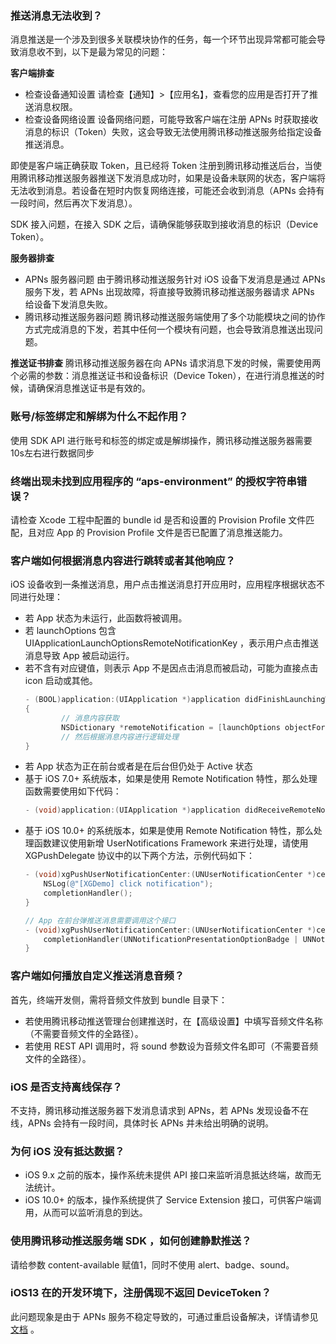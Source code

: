 

### 推送消息无法收到？
消息推送是一个涉及到很多关联模块协作的任务，每一个环节出现异常都可能会导致消息收不到，以下是最为常见的问题：

**客户端排查**
- 检查设备通知设置
请检查【通知】>【应用名】，查看您的应用是否打开了推送消息权限。
- 检查设备网络设置
设备网络问题，可能导致客户端在注册 APNs 时获取接收消息的标识（Token）失败，这会导致无法使用腾讯移动推送服务给指定设备推送消息。

即使是客户端正确获取 Token，且已经将 Token 注册到腾讯移动推送后台，当使用腾讯移动推送服务器推送下发消息成功时，如果是设备未联网的状态，客户端将无法收到消息。若设备在短时内恢复网络连接，可能还会收到消息（APNs 会持有一段时间，然后再次下发消息）。

SDK 接入问题，在接入 SDK 之后，请确保能够获取到接收消息的标识（Device Token）。


**服务器排查**
- APNs 服务器问题
由于腾讯移动推送服务针对 iOS 设备下发消息是通过 APNs 服务下发，若 APNs 出现故障，将直接导致腾讯移动推送服务器请求 APNs 给设备下发消息失败。
- 腾讯移动推送服务器问题
腾讯移动推送服务端使用了多个功能模块之间的协作方式完成消息的下发，若其中任何一个模块有问题，也会导致消息推送出现问题。


**推送证书排查**
腾讯移动推送服务器在向 APNs 请求消息下发的时候，需要使用两个必需的参数：消息推送证书和设备标识（Device Token），在进行消息推送的时候，请确保消息推送证书是有效的。



### 账号/标签绑定和解绑为什么不起作用？
使用 SDK API 进行账号和标签的绑定或是解绑操作，腾讯移动推送服务器需要10s左右进行数据同步



### 终端出现未找到应用程序的 “aps-environment” 的授权字符串错误？
请检查 Xcode 工程中配置的 bundle id 是否和设置的 Provision Profile 文件匹配，且对应 App 的 Provision Profile 文件是否已配置了消息推送能力。



### 客户端如何根据消息内容进行跳转或者其他响应？

iOS 设备收到一条推送消息，用户点击推送消息打开应用时，应用程序根据状态不同进行处理：

- 若 App 状态为未运行，此函数将被调用。
 - 若 launchOptions 包含 UIApplicationLaunchOptionsRemoteNotificationKey ，表示用户点击推送消息导致 App 被启动运行。
 - 若不含有对应键值，则表示 App 不是因点击消息而被启动，可能为直接点击 icon 启动或其他。
	```objective-c
	- (BOOL)application:(UIApplication *)application didFinishLaunchingWithOptions:(NSDictionary *)launchOptions 
	{
			// 消息内容获取
			NSDictionary *remoteNotification = [launchOptions objectForKey:UIApplicationLaunchOptionsRemoteNotificationKey];
			// 然后根据消息内容进行逻辑处理
	}
	```
- 若 App 状态为正在前台或者是在后台但仍处于 Active 状态
 - 基于 iOS 7.0+ 系统版本，如果是使用 Remote Notification 特性，那么处理函数需要使用如下代码：
	```objective-c
	- (void)application:(UIApplication *)application didReceiveRemoteNotification:(NSDictionary *)userInfo fetchCompletionHandler:(void (^)(UIBackgroundFetchResult))completionHandler;
	```
 - 基于 iOS 10.0+ 的系统版本，如果是使用 Remote Notification 特性，那么处理函数建议使用新增 UserNotifications Framework 来进行处理，请使用 XGPushDelegate 协议中的以下两个方法，示例代码如下：
	```objective-c
	- (void)xgPushUserNotificationCenter:(UNUserNotificationCenter *)center didReceiveNotificationResponse:(UNNotificationResponse *)response withCompletionHandler:(void (^)(void))completionHandler {
		NSLog(@"[XGDemo] click notification");
		completionHandler();
	}

	// App 在前台弹推送消息需要调用这个接口
	- (void)xgPushUserNotificationCenter:(UNUserNotificationCenter *)center willPresentNotification:(UNNotification *)notification withCompletionHandler:(void (^)(UNNotificationPresentationOptions))completionHandler {
		completionHandler(UNNotificationPresentationOptionBadge | UNNotificationPresentationOptionSound | UNNotificationPresentationOptionAlert);
	}
	```



### 客户端如何播放自定义推送消息音频？

首先，终端开发侧，需将音频文件放到 bundle 目录下：
- 若使用腾讯移动推送管理台创建推送时，在【高级设置】中填写音频文件名称（不需要音频文件的全路径）。
- 若使用 REST API 调用时，将 sound 参数设为音频文件名即可（不需要音频文件的全路径）。


### iOS 是否支持离线保存？ 
不支持，腾讯移动推送服务器下发消息请求到 APNs，若 APNs 发现设备不在线，APNs 会持有一段时间，具体时长 APNs 并未给出明确的说明。



### 为何 iOS 没有抵达数据？
- iOS 9.x 之前的版本，操作系统未提供 API 接口来监听消息抵达终端，故而无法统计。  
- iOS 10.0+ 的版本，操作系统提供了 Service Extension 接口，可供客户端调用，从而可以监听消息的到达。


### 使用腾讯移动推送服务端 SDK ，如何创建静默推送？
请给参数 content-available 赋值1，同时不使用 alert、badge、sound。




### iOS13 在的开发环境下，注册偶现不返回 DeviceToken？
此问题现象是由于 APNs 服务不稳定导致的，可通过重启设备解决，详情请参见 [文档](https://stackoverflow.com/questions/58264338/not-getting-apns-device-token-on-ios-13) 。
